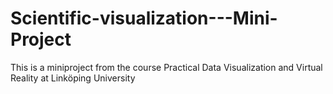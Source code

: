 # Scientific-visualization---Mini-Project
This is a miniproject from the course Practical Data Visualization and Virtual Reality at Linköping University
